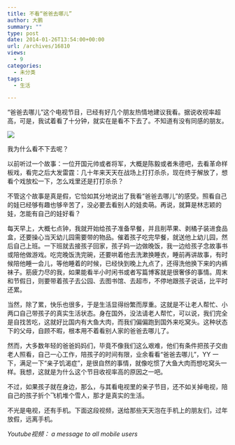 ```yaml
---
title: 不看“爸爸去哪儿”
author: 大鹏
summary: ""
type: post
date: 2014-01-26T13:54:00+00:00
url: /archives/16810
views:
  - 9
categories:
  - 未分类
tags:
  - 生活

---
```

“爸爸去哪儿”这个电视节目，已经有好几个朋友热情地建议我看。据说收视率超高，可是，我试着看了十分钟，就实在是看不下去了。不知道有没有同感的朋友。

![][1]

我为什么看不下去呢？

以前听过一个故事：一位开国元帅或者将军，大概是陈毅或者朱德吧，去看革命样板戏，看完之后大发雷霆：几十年来天天在战场上打打杀杀，现在终于解放了，想看个戏放松一下，怎么戏里还是打打杀杀？

不管这个故事是真是假，它恰如其分地说出了我看“爸爸去哪儿”的感受。照看自己的娃已经够有趣也够辛苦了，没必要去看别人的娃卖萌。再说，就算是林志颖的娃，怎能有自己的娃好看？

每天早上，大概七点钟，我就开始给孩子准备早餐，并且削苹果、剥橘子装进食品盒，还要操心当天幼儿园需要带的物品。催着孩子吃完早餐，就送他上幼儿园，然后自己上班。一下班就去接孩子回家，孩子妈一边做晚饭，我一边给孩子念故事书或陪他做游戏。吃完晚饭洗完碗，还要哄着他去洗漱换睡衣，睡前再讲故事，有时候陪他睡一会儿，等他睡着的时候，已经快到晚上九点了，还得洗他换下来的内裤袜子。筋疲力尽的我，如果能看半小时闲书或者写篇博客就是很奢侈的事情。周末和节假日，则要带着孩子去公园、去图书馆、去超市，不停地跟孩子说话，比平时还累。

当然，除了累，快乐也很多，于是生活显得纷繁而厚重。这就是不让老人帮忙、小两口自己带孩子的真实生活状态。身在国外，没法请老人帮忙，可以说，我们完全是自找苦吃，这就好比国内有大鱼大肉，而我们偏偏跑到国外来吃窝头。这种状态下的父母，自顾不暇，根本用不着看别人家的爸爸去哪儿了。

然而，大多数年轻的爸爸妈妈们，毕竟不像我们这么艰难，他们有条件把孩子交由老人照看，自己一心工作，陪孩子的时间有限，业余看看“爸爸去哪儿”，YY 一下，满足一下“亲子饥渴症”，是很自然的事情，就像吃惯了大鱼大肉而想吃窝头一样。我想，这就是为什么这个节目收视率高的原因之一吧。

不过，如果孩子就在身边，那么，与其看电视里的亲子节目，还不如关掉电视，陪自己的孩子折个飞机堆个雪人，那才是真实的生活。

不光是电视，还有手机。下面这段视频，送给那些天天泡在手机上的朋友们，过年放假，远离手机。



_Youtube视频： a message to all mobile users_

 [1]: http://images.17173.com/2013/moyu//2013/12/04/20131204100349290.jpg
